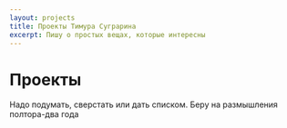 ```yaml
---
layout: projects
title: Проекты Тимура Суграрина
excerpt: Пишу о простых вещах, которые интересны
---
```


# Проекты

Надо подумать, сверстать или дать списком. Беру на размышления полтора-два года